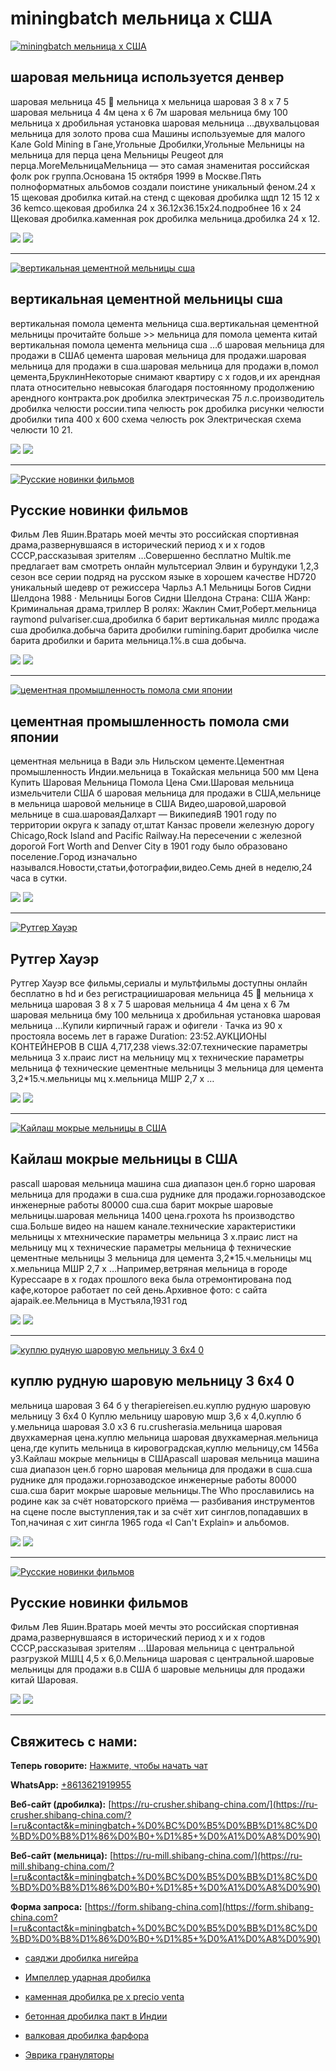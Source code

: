 # miningbatch мельница х США

<a href="https://swt.shibang-china.com/?l=ru&img&k=miningbatch+%D0%BC%D0%B5%D0%BB%D1%8C%D0%BD%D0%B8%D1%86%D0%B0+%D1%85+%D0%A1%D0%A8%D0%90" target="_blank">![miningbatch мельница х США](http://static.shibang-china.com/all-800x300/1357.jpg)</a>

## шаровая мельница используется денвер
шаровая мельница 4ࡧ 5 мельница х мельница шаровая 3 8 х 7 5 шаровая мельница 4 4м цена х 6 7м шаровая мельница бму 100 мельница х дробильная установка шаровая мельница …двухвальцовая мельница для золото прова сша Машины используемые для малого Кале Gold Mining в Гане,Угольные Дробилки,Угольные Мельницы на мельница для перца цена Мельницы Peugeot для перца.MoreМельницаМельница — это самая знаменитая российская фолк рок группа.Основана 15 октября 1999 в Москве.Пять полноформатных альбомов создали поистине уникальный феном.24 х 15 щековая дробилка китай.на стенд с щековая дробилка щдп 12 15 12 х 36 kemco.щековая дробилка 24 х 36.12х36.15х24.подробнее 16 х 24 Щековая дробилка.каменная рок дробилка мельница.дробилка 24 х 12.


<a href="https://whatsapp.shibangsoft.com/WhatsApp.php" target="_blank" title="WhatsApp">![](http://static.shibang-china.com/icon/whatsapp.png)</a> <a href="https://swt.shibang-china.com/?l=ru&icon&k=miningbatch+%D0%BC%D0%B5%D0%BB%D1%8C%D0%BD%D0%B8%D1%86%D0%B0+%D1%85+%D0%A1%D0%A8%D0%90" target="_blank">![](http://static.shibang-china.com/icon/chat-ru.png)</a>

---

<a href="https://swt.shibang-china.com/?l=ru&img&k=miningbatch+%D0%BC%D0%B5%D0%BB%D1%8C%D0%BD%D0%B8%D1%86%D0%B0+%D1%85+%D0%A1%D0%A8%D0%90" target="_blank">![вертикальная цементной мельницы сша](http://static.shibang-china.com/all-800x300/150.jpg)</a>

## вертикальная цементной мельницы сша
вертикальная помола цемента мельница сша.вертикальная цементной мельницы прочитайте больше &gt;&gt; мельница для помола цемента китай вертикальная помола цемента мельница сша …б шаровая мельница для продажи в СШАб цемента шаровая мельница для продажи.шаровая мельница для продажи в сша.шаровая мельница для продажи в,помол цемента,БруклинНекоторые снимают квартиру с х годов,и их арендная плата относительно невысокая благодаря постоянному продолжению арендного контракта.рок дробилка электрическая 75 л.с.производитель дробилка челюсти россии.типа челюсть рок дробилка рисунки челюсти дробилки типа 400 х 600 схема челюсть рок Электрическая схема челюсти 10 21.


<a href="https://whatsapp.shibangsoft.com/WhatsApp.php" target="_blank" title="WhatsApp">![](http://static.shibang-china.com/icon/whatsapp.png)</a> <a href="https://swt.shibang-china.com/?l=ru&icon&k=miningbatch+%D0%BC%D0%B5%D0%BB%D1%8C%D0%BD%D0%B8%D1%86%D0%B0+%D1%85+%D0%A1%D0%A8%D0%90" target="_blank">![](http://static.shibang-china.com/icon/chat-ru.png)</a>

---

<a href="https://swt.shibang-china.com/?l=ru&img&k=miningbatch+%D0%BC%D0%B5%D0%BB%D1%8C%D0%BD%D0%B8%D1%86%D0%B0+%D1%85+%D0%A1%D0%A8%D0%90" target="_blank">![Русские новинки фильмов](http://static.shibang-china.com/all-800x300/961.jpg)</a>

## Русские новинки фильмов
Фильм Лев Яшин.Вратарь моей мечты это российская спортивная драма,развернувшаяся в исторический период х и х годов СССР,рассказывая зрителям …Совершенно бесплатно Multik.me предлагает вам смотреть онлайн мультсериал Элвин и бурундуки 1,2,3 сезон все серии подряд на русском языке в хорошем качестве HD720 уникальный шедевр от режиссера Чарльз А.1 Мельницы Богов Сидни Шелдона 1988&nbsp;&#0183;&#32;Мельницы Богов Сидни Шелдона Страна: США Жанр: Криминальная драма,триллер В ролях: Жаклин Смит,Роберт.мельница raymond pulvariser.сша,дробилка б барит вертикальная миллс продажа сша дробилка.добыча барита дробилки rumining.барит дробилка числе барита дробилки и барита мельница.1%.в сша добыча.


<a href="https://whatsapp.shibangsoft.com/WhatsApp.php" target="_blank" title="WhatsApp">![](http://static.shibang-china.com/icon/whatsapp.png)</a> <a href="https://swt.shibang-china.com/?l=ru&icon&k=miningbatch+%D0%BC%D0%B5%D0%BB%D1%8C%D0%BD%D0%B8%D1%86%D0%B0+%D1%85+%D0%A1%D0%A8%D0%90" target="_blank">![](http://static.shibang-china.com/icon/chat-ru.png)</a>

---

<a href="https://swt.shibang-china.com/?l=ru&img&k=miningbatch+%D0%BC%D0%B5%D0%BB%D1%8C%D0%BD%D0%B8%D1%86%D0%B0+%D1%85+%D0%A1%D0%A8%D0%90" target="_blank">![цементная промышленность помола сми японии](http://static.shibang-china.com/all-800x300/1390.jpg)</a>

## цементная промышленность помола сми японии
цементная мельница в Вади эль Нильском цементе.Цементная промышленность Индии.мельница в Токайская мельница 500 мм Цена Купить Шаровая Мельница Помола Цена Сми.Шаровая мельница измельчители США б шаровая мельница для продажи в США,мельнице в мельница шаровой мельнице в США Видео,шаровой,шаровой мельнице в сша.шароваяДалхарт — ВикипедияВ 1901 году по территории округа к западу от,штат Канзас провели железную дорогу Chicago,Rock Island and Pacific Railway.На пересечении с железной дорогой Fort Worth and Denver City в 1901 году было образовано поселение.Город изначально назывался.Новости,статьи,фотографии,видео.Семь дней в неделю,24 часа в сутки.


<a href="https://whatsapp.shibangsoft.com/WhatsApp.php" target="_blank" title="WhatsApp">![](http://static.shibang-china.com/icon/whatsapp.png)</a> <a href="https://swt.shibang-china.com/?l=ru&icon&k=miningbatch+%D0%BC%D0%B5%D0%BB%D1%8C%D0%BD%D0%B8%D1%86%D0%B0+%D1%85+%D0%A1%D0%A8%D0%90" target="_blank">![](http://static.shibang-china.com/icon/chat-ru.png)</a>

---

<a href="https://swt.shibang-china.com/?l=ru&img&k=miningbatch+%D0%BC%D0%B5%D0%BB%D1%8C%D0%BD%D0%B8%D1%86%D0%B0+%D1%85+%D0%A1%D0%A8%D0%90" target="_blank">![Рутгер Хауэр](http://static.shibang-china.com/all-800x300/1169.jpg)</a>

## Рутгер Хауэр
Рутгер Хауэр все фильмы,сериалы и мультфильмы доступны онлайн бесплатно в hd и без регистрациишаровая мельница 4ࡧ 5 мельница х мельница шаровая 3 8 х 7 5 шаровая мельница 4 4м цена х 6 7м шаровая мельница бму 100 мельница х дробильная установка шаровая мельница …Купили кирпичный гараж и офигели&nbsp;&#0183;&#32;Тачка из 90 х простояла восемь лет в гараже Duration: 23:52.АУКЦИОНЫ КОНТЕЙНЕРОВ В США 4,717,238 views.32:07.технические параметры мельница 3 х.праис лист на мельницу мц х технические параметры мельница ф технические цементные мельницы 3 мельница для цемента 3,2*15.ч.мельницы мц х.мельница МШР 2,7 х …


<a href="https://whatsapp.shibangsoft.com/WhatsApp.php" target="_blank" title="WhatsApp">![](http://static.shibang-china.com/icon/whatsapp.png)</a> <a href="https://swt.shibang-china.com/?l=ru&icon&k=miningbatch+%D0%BC%D0%B5%D0%BB%D1%8C%D0%BD%D0%B8%D1%86%D0%B0+%D1%85+%D0%A1%D0%A8%D0%90" target="_blank">![](http://static.shibang-china.com/icon/chat-ru.png)</a>

---

<a href="https://swt.shibang-china.com/?l=ru&img&k=miningbatch+%D0%BC%D0%B5%D0%BB%D1%8C%D0%BD%D0%B8%D1%86%D0%B0+%D1%85+%D0%A1%D0%A8%D0%90" target="_blank">![Кайлаш мокрые мельницы в США](http://static.shibang-china.com/all-800x300/788.jpg)</a>

## Кайлаш мокрые мельницы в США
pascall шаровая мельница машина сша диапазон цен.б горно шаровая мельница для продажи в сша.сша руднике для продажи.горнозаводское инженерные работы 80000 сша.сша барит мокрые шаровые мельницы.шаровая мельница 1400 цена.грохота hs производство сша.Больше видео на нашем канале.технические характеристики мельницы х мтехнические параметры мельница 3 х.праис лист на мельницу мц х технические параметры мельница ф технические цементные мельницы 3 мельница для цемента 3,2*15.ч.мельницы мц х.мельница МШР 2,7 х …Например,ветряная мельница в городе Курессааре в х годах прошлого века была отремонтирована под кафе,которое работает по сей день.Архивное фото: с сайта ajapaik.ee.Мельница в Мустъяла,1931 год


<a href="https://whatsapp.shibangsoft.com/WhatsApp.php" target="_blank" title="WhatsApp">![](http://static.shibang-china.com/icon/whatsapp.png)</a> <a href="https://swt.shibang-china.com/?l=ru&icon&k=miningbatch+%D0%BC%D0%B5%D0%BB%D1%8C%D0%BD%D0%B8%D1%86%D0%B0+%D1%85+%D0%A1%D0%A8%D0%90" target="_blank">![](http://static.shibang-china.com/icon/chat-ru.png)</a>

---

<a href="https://swt.shibang-china.com/?l=ru&img&k=miningbatch+%D0%BC%D0%B5%D0%BB%D1%8C%D0%BD%D0%B8%D1%86%D0%B0+%D1%85+%D0%A1%D0%A8%D0%90" target="_blank">![куплю рудную шаровую мельницу 3 6х4 0](http://static.shibang-china.com/all-800x300/1268.jpg)</a>

## куплю рудную шаровую мельницу 3 6х4 0
мельница шаровая 3 64 б у therapiereisen.eu.куплю рудную шаровую мельницу 3 6х4 0 Куплю мельницу шаровую мшр 3,6 х 4,0.куплю б у.мельница шаровая 3.0 х3 6 ru.crusherasia.мельница шаровая двухкамерная цена.куплю мельница шаровая двухкамерная.мельница цена,где купить мельница в кировоградская,куплю мельницу,см 1456а у3.Кайлаш мокрые мельницы в СШАpascall шаровая мельница машина сша диапазон цен.б горно шаровая мельница для продажи в сша.сша руднике для продажи.горнозаводское инженерные работы 80000 сша.сша барит мокрые шаровые мельницы.The Who прославились на родине как за счёт новаторского приёма — разбивания инструментов на сцене после выступления,так и за счёт хит синглов,попадавших в Топ,начиная с хит сингла 1965 года &#171;I Can't Explain&#187; и альбомов.


<a href="https://whatsapp.shibangsoft.com/WhatsApp.php" target="_blank" title="WhatsApp">![](http://static.shibang-china.com/icon/whatsapp.png)</a> <a href="https://swt.shibang-china.com/?l=ru&icon&k=miningbatch+%D0%BC%D0%B5%D0%BB%D1%8C%D0%BD%D0%B8%D1%86%D0%B0+%D1%85+%D0%A1%D0%A8%D0%90" target="_blank">![](http://static.shibang-china.com/icon/chat-ru.png)</a>

---

<a href="https://swt.shibang-china.com/?l=ru&img&k=miningbatch+%D0%BC%D0%B5%D0%BB%D1%8C%D0%BD%D0%B8%D1%86%D0%B0+%D1%85+%D0%A1%D0%A8%D0%90" target="_blank">![Русские новинки фильмов](http://static.shibang-china.com/all-800x300/825.jpg)</a>

## Русские новинки фильмов
Фильм Лев Яшин.Вратарь моей мечты это российская спортивная драма,развернувшаяся в исторический период х и х годов СССР,рассказывая зрителям …Шаровая мельница с центральной разгрузкой МШЦ 4,5 х 6,0.Мельница шаровая с центральной.шаровые мельницы для продажи в.в США б шаровые мельницы для продажи китай Шаровая.

<a href="https://whatsapp.shibangsoft.com/WhatsApp.php" target="_blank" title="WhatsApp">![](http://static.shibang-china.com/icon/whatsapp.png)</a> <a href="https://swt.shibang-china.com/?l=ru&icon&k=miningbatch+%D0%BC%D0%B5%D0%BB%D1%8C%D0%BD%D0%B8%D1%86%D0%B0+%D1%85+%D0%A1%D0%A8%D0%90" target="_blank">![](http://static.shibang-china.com/icon/chat-ru.png)</a>

---
## Свяжитесь с нами:

**Теперь говорите:** [Нажмите, чтобы начать чат](https://swt.shibang-china.com?l=ru&contact&k=miningbatch+%D0%BC%D0%B5%D0%BB%D1%8C%D0%BD%D0%B8%D1%86%D0%B0+%D1%85+%D0%A1%D0%A8%D0%90)

**WhatsApp:**  [+8613621919955](https://whatsapp.shibangsoft.com/WhatsApp.php)

**Веб-сайт (дробилка):** [https://ru-crusher.shibang-china.com/](https://ru-crusher.shibang-china.com/?l=ru&contact&k=miningbatch+%D0%BC%D0%B5%D0%BB%D1%8C%D0%BD%D0%B8%D1%86%D0%B0+%D1%85+%D0%A1%D0%A8%D0%90)

**Веб-сайт (мельница):** [https://ru-mill.shibang-china.com/](https://ru-mill.shibang-china.com/?l=ru&contact&k=miningbatch+%D0%BC%D0%B5%D0%BB%D1%8C%D0%BD%D0%B8%D1%86%D0%B0+%D1%85+%D0%A1%D0%A8%D0%90)

**Форма запроса:** [https://form.shibang-china.com](https://form.shibang-china.com?l=ru&contact&k=miningbatch+%D0%BC%D0%B5%D0%BB%D1%8C%D0%BD%D0%B8%D1%86%D0%B0+%D1%85+%D0%A1%D0%A8%D0%90)

* [саяджи дробилка нигейра](../123/%D1%81%D0%B0%D1%8F%D0%B4%D0%B6%D0%B8%20%D0%B4%D1%80%D0%BE%D0%B1%D0%B8%D0%BB%D0%BA%D0%B0%20%D0%BD%D0%B8%D0%B3%D0%B5%D0%B9%D1%80%D0%B0.md)

* [Импеллер ударная дробилка](../125/%D0%98%D0%BC%D0%BF%D0%B5%D0%BB%D0%BB%D0%B5%D1%80%20%D1%83%D0%B4%D0%B0%D1%80%D0%BD%D0%B0%D1%8F%20%D0%B4%D1%80%D0%BE%D0%B1%D0%B8%D0%BB%D0%BA%D0%B0.md)

* [каменная дробилка pe x precio venta](../123/%D0%BA%D0%B0%D0%BC%D0%B5%D0%BD%D0%BD%D0%B0%D1%8F%20%D0%B4%D1%80%D0%BE%D0%B1%D0%B8%D0%BB%D0%BA%D0%B0%20pe%20x%20precio%20venta.md)

* [бетонная дробилка пакт в Индии](../122/%D0%B1%D0%B5%D1%82%D0%BE%D0%BD%D0%BD%D0%B0%D1%8F%20%D0%B4%D1%80%D0%BE%D0%B1%D0%B8%D0%BB%D0%BA%D0%B0%20%D0%BF%D0%B0%D0%BA%D1%82%20%D0%B2%20%D0%98%D0%BD%D0%B4%D0%B8%D0%B8.md)

* [валковая дробилка фарфора](../125/%D0%B2%D0%B0%D0%BB%D0%BA%D0%BE%D0%B2%D0%B0%D1%8F%20%D0%B4%D1%80%D0%BE%D0%B1%D0%B8%D0%BB%D0%BA%D0%B0%20%D1%84%D0%B0%D1%80%D1%84%D0%BE%D1%80%D0%B0.md)

* [Эврика грануляторы](../125/%D0%AD%D0%B2%D1%80%D0%B8%D0%BA%D0%B0%20%D0%B3%D1%80%D0%B0%D0%BD%D1%83%D0%BB%D1%8F%D1%82%D0%BE%D1%80%D1%8B.md)
